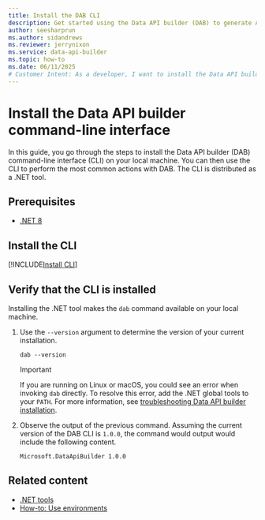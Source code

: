 ```yaml
---
title: Install the DAB CLI
description: Get started using the Data API builder (DAB) to generate APIs by installing the command-line interface (CLI).
author: seesharprun
ms.author: sidandrews
ms.reviewer: jerrynixon
ms.service: data-api-builder
ms.topic: how-to
ms.date: 06/11/2025
# Customer Intent: As a developer, I want to install the Data API builder, so that I can use it to create APIs for my databases.
---
```


# Install the Data API builder command-line interface

In this guide, you go through the steps to install the Data API builder (DAB) command-line interface (CLI) on your local machine. You can then use the CLI to perform the most common actions with DAB. The CLI is distributed as a .NET tool.

## Prerequisites

- [.NET 8](https://dotnet.microsoft.com/download/dotnet/8.0)

## Install the CLI

[!INCLUDE[Install CLI](../includes/install-cli.md)]

## Verify that the CLI is installed

Installing the .NET tool makes the `dab` command available on your local machine.

1. Use the `--version` argument to determine the version of your current installation.

    ```dotnetcli
    dab --version
    ```

    > [!IMPORTANT]
    > If you are running on Linux or macOS, you could see an error when invoking `dab` directly. To resolve this error, add the .NET global tools to your `PATH`. For more information, see [troubleshooting Data API builder installation](../troubleshoot-installation.md).

1. Observe the output of the previous command. Assuming the current version of the DAB CLI is `1.0.0`, the command would output would include the following content.

    ```output
    Microsoft.DataApiBuilder 1.0.0
    ```

## Related content

- [.NET tools](/dotnet/core/tools/global-tools)
- [How-to: Use environments](use-environments.md)
